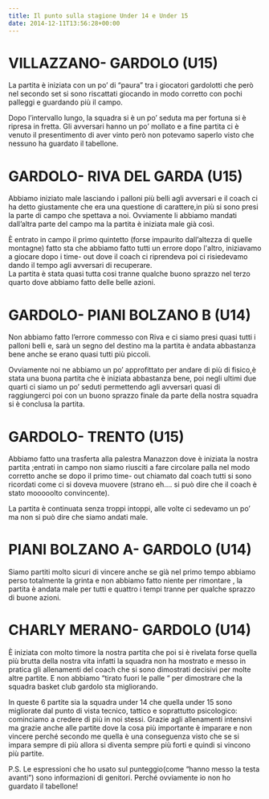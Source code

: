 ```yaml
---
title: Il punto sulla stagione Under 14 e Under 15
date: 2014-12-11T13:56:28+00:00
---
```

VILLAZZANO- GARDOLO (U15)
=========================

La partita è iniziata con un po’ di “paura” tra i giocatori gardolotti che però nel secondo set si sono riscattati giocando in modo corretto con pochi palleggi e guardando più il campo.

Dopo l’intervallo lungo, la squadra si è un po’ seduta ma per fortuna si è ripresa in fretta. Gli avversari hanno un po’ mollato e a fine partita ci è venuto il presentimento di aver vinto però non potevamo saperlo visto che nessuno ha guardato il tabellone.

GARDOLO- RIVA DEL GARDA (U15)
=============================

Abbiamo iniziato male lasciando i palloni più belli agli avversari e il coach ci ha detto giustamente che era una questione di carattere,in più si sono presi la parte di campo che spettava a noi. Ovviamente li abbiamo mandati dall’altra parte del campo ma la partita è iniziata male già così.

È entrato in campo il primo quintetto (forse impaurito dall’altezza di quelle montagne) fatto sta che abbiamo fatto tutti un errore dopo l'altro, iniziavamo a giocare dopo i time- out dove il coach ci riprendeva poi ci risiedevamo dando il tempo agli avversari di recuperare.  
La partita è stata quasi tutta cosi tranne qualche buono sprazzo nel terzo quarto dove abbiamo fatto delle belle azioni.

GARDOLO- PIANI BOLZANO B (U14)
==============================

Non abbiamo fatto l’errore commesso con Riva e ci siamo presi quasi tutti i palloni belli e, sarà un segno del destino ma la partita è andata abbastanza bene anche se erano quasi tutti più piccoli.

Ovviamente noi ne abbiamo un po’ approfittato per andare di più di fisico,è stata una buona partita che è iniziata abbastanza bene, poi negli ultimi due quarti ci siamo un po’ seduti permettendo agli avversari quasi di raggiungerci poi con un buono sprazzo finale da parte della nostra squadra si è conclusa la partita.

GARDOLO- TRENTO (U15)
=====================

Abbiamo fatto una trasferta alla palestra Manazzon dove è iniziata la nostra partita ;entrati in campo non siamo riusciti a fare circolare palla nel modo corretto anche se dopo il primo time- out chiamato dal coach tutti si sono ricordati come ci si doveva muovere (strano eh…. si può dire che il coach è stato mooooolto convincente).

La partita è continuata senza troppi intoppi, alle volte ci sedevamo un po’ ma non si può dire che siamo andati male.

PIANI BOLZANO A- GARDOLO (U14)
==============================

Siamo partiti molto sicuri di vincere anche se già nel primo tempo abbiamo perso totalmente la grinta e non abbiamo fatto niente per rimontare , la partita è andata male per tutti e quattro i tempi tranne per qualche sprazzo di buone azioni.

CHARLY MERANO- GARDOLO (U14)
============================

È iniziata con molto timore la nostra partita che poi si è rivelata forse quella più brutta della nostra vita infatti la squadra non ha mostrato e messo in pratica gli allenamenti del coach che si sono dimostrati decisivi per molte altre partite. E non abbiamo “tirato fuori le palle “ per dimostrare che la squadra basket club gardolo sta migliorando.

In queste 6 partite sia la squadra under 14 che quella under 15 sono migliorate dal punto di vista tecnico, tattico e soprattutto psicologico: cominciamo a credere di più in noi stessi. Grazie agli allenamenti intensivi ma grazie anche alle partite dove la cosa più importante è imparare e non vincere perché secondo me quella è una conseguenza visto che se si impara sempre di più allora si diventa sempre più forti e quindi si vincono più partite.

P.S. Le espressioni che ho usato sul punteggio(come “hanno messo la testa avanti”) sono informazioni di genitori. Perché ovviamente io non ho guardato il tabellone!